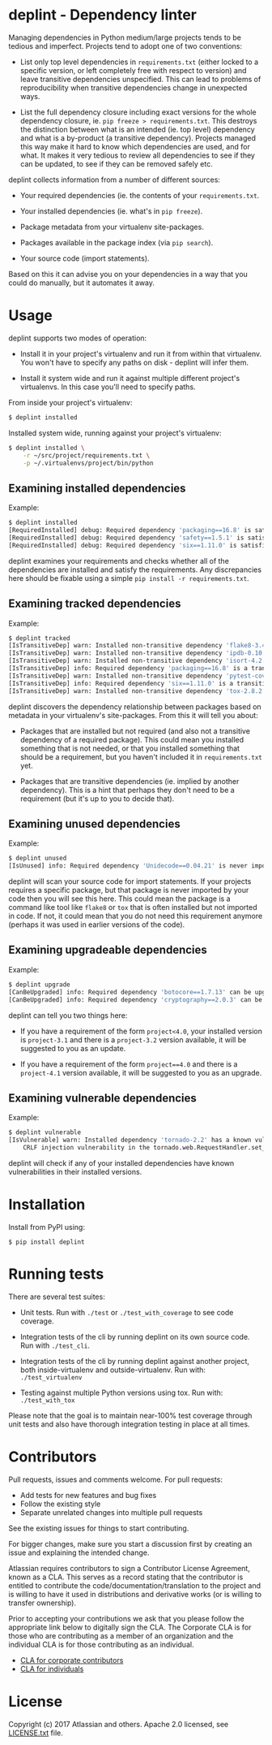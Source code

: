 deplint - Dependency linter
===========================

Managing dependencies in Python medium/large projects tends to be tedious and
imperfect. Projects tend to adopt one of two conventions:

* List only top level dependencies in `requirements.txt` (either locked to a
  specific version, or left completely free with respect to version) and leave
  transitive dependencies unspecified. This can lead to problems of
  reproducibility when transitive dependencies change in unexpected ways.

* List the full dependency closure including exact versions for the whole
  dependency closure, ie. `pip freeze > requirements.txt`. This destroys the
  distinction between what is an intended (ie. top level) dependency and what
  is a by-product (a transitive dependency). Projects managed this way make it
  hard to know which dependencies are used, and for what. It makes it very
  tedious to review all dependencies to see if they can be updated, to see if
  they can be removed safely etc.

deplint collects information from a number of different sources:

* Your required dependencies (ie. the contents of your `requirements.txt`.

* Your installed dependencies (ie. what's in `pip freeze`).

* Package metadata from your virtualenv site-packages.

* Packages available in the package index (via `pip search`).

* Your source code (import statements).

Based on this it can advise you on your dependencies in a way that you could
do manually, but it automates it away.



Usage
======

deplint supports two modes of operation:

* Install it in your project's virtualenv and run it from within that
  virtualenv. You won't have to specify any paths on disk - deplint will infer
  them.

* Install it system wide and run it against multiple different project's
  virtualenvs. In this case you'll need to specify paths.

From inside your project's virtualenv:

```bash
$ deplint installed
```

Installed system wide, running against your project's virtualenv:

```bash
$ deplint installed \
    -r ~/src/project/requirements.txt \
    -p ~/.virtualenvs/project/bin/python
```


Examining installed dependencies
--------------------------------

Example:

```bash
$ deplint installed
[RequiredInstalled] debug: Required dependency 'packaging==16.8' is satisfied by installed 'packaging-16.8'
[RequiredInstalled] debug: Required dependency 'safety==1.5.1' is satisfied by installed 'safety-1.5.1'
[RequiredInstalled] debug: Required dependency 'six==1.11.0' is satisfied by installed 'six-1.11.0'
```

deplint examines your requirements and checks whether all of the dependencies
are installed and satisfy the requirements. Any discrepancies here should be
fixable using a simple `pip install -r requirements.txt`.


Examining tracked dependencies
------------------------------

Example:

```bash
$ deplint tracked
[IsTransitiveDep] warn: Installed non-transitive dependency 'flake8-3.4.1' is not required
[IsTransitiveDep] warn: Installed non-transitive dependency 'ipdb-0.10.3' is not required
[IsTransitiveDep] warn: Installed non-transitive dependency 'isort-4.2.15' is not required
[IsTransitiveDep] info: Required dependency 'packaging==16.8' is a transitive dependency of 'safety==1.5.1'
[IsTransitiveDep] warn: Installed non-transitive dependency 'pytest-cov-2.5.1' is not required
[IsTransitiveDep] info: Required dependency 'six==1.11.0' is a transitive dependency of 'safety==1.5.1'
[IsTransitiveDep] warn: Installed non-transitive dependency 'tox-2.8.2' is not required
```

deplint discovers the dependency relationship between packages based on
metadata in your virtualenv's site-packages. From this it will tell you about:

* Packages that are installed but not required (and also not a transitive
  dependency of a required package). This could mean you installed something
  that is not needed, or that you installed something that should be a
  requirement, but you haven't included it in `requirements.txt` yet.

* Packages that are transitive dependencies (ie. implied by another
  dependency). This is a hint that perhaps they don't need to be a requirement
  (but it's up to you to decide that).


Examining unused dependencies
-----------------------------

Example:

```bash
$ deplint unused
[IsUnused] info: Required dependency 'Unidecode==0.04.21' is never imported (unidecode)
```

deplint will scan your source code for import statements. If your projects
requires a specific package, but that package is never imported by your code
then you will see this here. This could mean the package is a command like tool
like `flake8` or `tox` that is often installed but not imported in code. If
not, it could mean that you do not need this requirement anymore (perhaps it
was used in earlier versions of the code).


Examining upgradeable dependencies
----------------------------------

Example:

```bash
$ deplint upgrade
[CanBeUpgraded] info: Required dependency 'botocore==1.7.13' can be upgraded to 'botocore-1.7.28'
[CanBeUpgraded] info: Required dependency 'cryptography==2.0.3' can be upgraded to 'cryptography-2.1.1'
```

deplint can tell you two things here:

* If you have a requirement of the form `project<4.0`, your installed version
  is `project-3.1` and there is a `project-3.2` version available, it will be
  suggested to you as an update.

* If you have a requirement of the form `project==4.0` and there is a
  `project-4.1` version available, it will be suggested to you as an upgrade.


Examining vulnerable dependencies
---------------------------------

Example:

```bash
$ deplint vulnerable
[IsVulnerable] warn: Installed dependency 'tornado-2.2' has a known vulnerability in 'tornado<2.2.1'
    CRLF injection vulnerability in the tornado.web.RequestHandler.set_header function in Tornado before 2.2.1 allows remote attackers to inject arbitrary HTTP headers and conduct HTTP response splitting attacks via crafted input.
```

deplint will check if any of your installed dependencies have known
vulnerabilities in their installed versions.



Installation
============

Install from PyPI using:

    $ pip install deplint



Running tests
=============

There are several test suites:

* Unit tests. Run with `./test` or `./test_with_coverage` to see code coverage.

* Integration tests of the cli by running deplint on its own source code. Run
  with `./test_cli`.

* Integration tests of the cli by running deplint against another project, both
inside-virtualenv and outside-virtualenv. Run with: `./test_virtualenv`

* Testing against multiple Python versions using tox. Run with: `./test_with_tox`

Please note that the goal is to maintain near-100% test coverage through unit
tests and also have thorough integration testing in place at all times.



Contributors
============

Pull requests, issues and comments welcome. For pull requests:

* Add tests for new features and bug fixes
* Follow the existing style
* Separate unrelated changes into multiple pull requests

See the existing issues for things to start contributing.

For bigger changes, make sure you start a discussion first by creating an issue
and explaining the intended change.

Atlassian requires contributors to sign a Contributor License Agreement, known
as a CLA. This serves as a record stating that the contributor is entitled to
contribute the code/documentation/translation to the project and is willing to
have it used in distributions and derivative works (or is willing to transfer
ownership).

Prior to accepting your contributions we ask that you please follow the
appropriate link below to digitally sign the CLA. The Corporate CLA is for
those who are contributing as a member of an organization and the individual
CLA is for those contributing as an individual.

* [CLA for corporate contributors](https://na2.docusign.net/Member/PowerFormSigning.aspx?PowerFormId=e1c17c66-ca4d-4aab-a953-2c231af4a20b)
* [CLA for individuals](https://na2.docusign.net/Member/PowerFormSigning.aspx?PowerFormId=3f94fbdc-2fbe-46ac-b14c-5d152700ae5d)



License
========

Copyright (c) 2017 Atlassian and others.
Apache 2.0 licensed, see [LICENSE.txt](LICENSE.txt) file.

